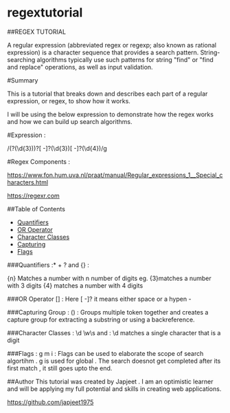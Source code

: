 # regextutorial

##REGEX TUTORIAL

A regular expression (abbreviated regex or regexp; also known as rational expression) is a character sequence that provides a search pattern. String-searching algorithms typically use such patterns for string "find" or "find and replace" operations, as well as input validation.

#Summary

This is a tutorial that breaks down and describes each part of a regular expression, or regex, to show how it works.

I will be using the below expression to demonstrate how the regex works and how we can build up search algorithms. 

#Expression :

/\(?(\d{3})\)?[ -]?(\d{3})[ -]?(\d{4})/g

#Regex Components :

https://www.fon.hum.uva.nl/praat/manual/Regular_expressions_1__Special_characters.html

 https://regexr.com


##Table of Contents

- [Quantifiers](#Quantifiers)
- [OR Operator](#or-operator)
- [Character Classes](#Character-classes)
- [Capturing](#capturing)
- [Flags](#Flags)


###Quantifiers :* + ? and {} : 

{n} Matches a number with n number of digits
eg. {3}matches a number with 3 digits
{4} matches a number with 4 digits

###OR Operator [] : 
Here [ -]? it means either space or a hypen - 

###Capturing Group : () : Groups multiple token together and creates a capture group for extracting a substring or using a backreference. 


###Character Classes : \d \w\s and :
\d matches a single character that is a digit

###Flags : g m i :
Flags can be used to elaborate the scope of search algortihm . 
g is used for global . The search doesnot get completed after its first match , it still goes upto the end. 



##Author
 This tutorial was created by Japjeet . I am an optimistic learner and will be applying my full potential and skills in creating web applications. 

 https://github.com/japjeet1975

